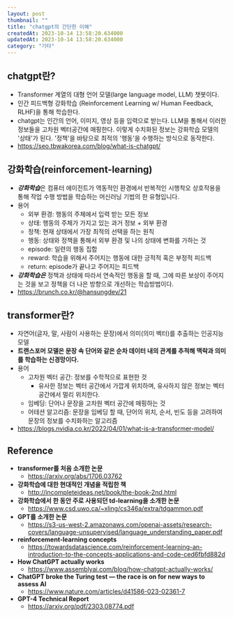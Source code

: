 ```yaml
---
layout: post
thumbnail: ""
title: "chatgpt의 간단한 이해"
createdAt: 2023-10-14 13:58:20.634000
updatedAt: 2023-10-14 13:58:20.634000
category: "기타"
---
```

## chatgpt란?

- Transformer 계열의 대형 언어 모델(large language model, LLM) 챗봇이다.
- 인간 피드백형 강화학습 (Reinforcement Learning w/ Human Feedback, RLHF)을 통해 학습한다.
- chatgpt는 인간의 언어, 이미지, 영상 등을 입력으로 받는다. LLM을 통해서 이러한 정보들을 고차원 벡터공간에 매핑한다. 이렇게 수치화된 정보는 강화학습 모델의 '상태'가 된다. '정책'을 바탕으로 최적의 '행동'을 수행하는 방식으로 동작한다.
- https://seo.tbwakorea.com/blog/what-is-chatgpt/

## **강화학습(reinforcement-learning)**

- ***강화학습***은 컴퓨터 에이전트가 역동적인 환경에서 반복적인 시행착오 상호작용을 통해 작업 수행 방법을 학습하는 머신러닝 기법의 한 유형입니다.
- 용어
    - 외부 환경: 행동의 주체에서 입력 받는 모든 정보
    - 상태: 행동의 주체가 가지고 있는 과거 정보 + 외부 환경
    - 정책: 현재 상태에서 가장 최적의 선택을 하는 원칙
    - 행동: 상태와 정책을 통해서 외부 환경 및 나의 상태에 변화를 가하는 것
    - episode: 일련의 행동 집합
    - reward: 학습을 위해서 주어지는 행동에 대한 긍적적 혹은 부정적 피드백
    - return: episode가 끝나고 주어지는 피드백
- ***강화학습은*** 정책과 상태에 따라서 연속적인 행동을 할 때, 그에 따른 보상이 주어지는 것을 보고 정책을 더 나은 방향으로 개선하는 학습방법이다.
- https://brunch.co.kr/@hansungdev/21

## **transformer란?**

- 자연어(글자, 말, 사람이 사용하는 문장)에서 의미(의미 벡터)를 추출하는 인공지능 모델
- ****트랜스포머 모델은 문장 속 단어와 같은 순차 데이터 내의 관계를 추적해 맥락과 의미를 학습하는 신경망이다.****
- 용어
    - 고차원 벡터 공간: 정보를 수학적으로 표현한 것
        - 유사한 정보는 벡터 공간에서 가깝게 위치하며, 유사하지 않은 정보는 벡터 공간에서 멀리 위치한다.
    - 임베딩: 단어나 문장을 고차원 벡터 공간에 매핑하는 것
    - 어테션 알고리즘: 문장을 임베딩 할 때, 단어의 위치, 순서, 빈도 등을 고려하여 문장의 정보를 수치화하는 알고리즘
- https://blogs.nvidia.co.kr/2022/04/01/what-is-a-transformer-model/

## Reference
- **transformer를 처음 소개한 논문**
    - https://arxiv.org/abs/1706.03762
- **강화학습에 대한 현대적인 개념을 적립한 책**
   - http://incompleteideas.net/book/the-book-2nd.html
- **강화학습에서 한 동안 주로 사용되던 td-learning을 소개한 논문**
   - https://www.csd.uwo.ca/~xling/cs346a/extra/tdgammon.pdf
- **GPT를 소개한 논문**
   - https://s3-us-west-2.amazonaws.com/openai-assets/research-covers/language-unsupervised/language_understanding_paper.pdf
- **reinforcement-learning concepts**
    - https://towardsdatascience.com/reinforcement-learning-an-introduction-to-the-concepts-applications-and-code-ced6fbfd882d
- **How ChatGPT actually works**
    - https://www.assemblyai.com/blog/how-chatgpt-actually-works/
- ****ChatGPT broke the Turing test — the race is on for new ways to assess AI****
    - https://www.nature.com/articles/d41586-023-02361-7
- **GPT-4 Technical Report**
    - https://arxiv.org/pdf/2303.08774.pdf

